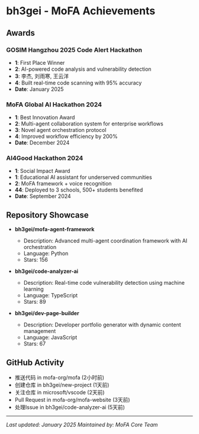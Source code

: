 # bh3gei - MoFA Achievements

## Awards

### GOSIM Hangzhou 2025 Code Alert Hackathon
- **1**: First Place Winner
- **2**: AI-powered code analysis and vulnerability detection
- **3**: 李杰, 刘雨寒, 王云洋
- **4**: Built real-time code scanning with 95% accuracy
- **Date**: January 2025

### MoFA Global AI Hackathon 2024
- **1**: Best Innovation Award
- **2**: Multi-agent collaboration system for enterprise workflows
- **3**: Novel agent orchestration protocol
- **4**: Improved workflow efficiency by 200%
- **Date**: December 2024

### AI4Good Hackathon 2024
- **1**: Social Impact Award
- **1**: Educational AI assistant for underserved communities
- **2**: MoFA framework + voice recognition
- **44**: Deployed to 3 schools, 500+ students benefited
- **Date**: September 2024

## Repository Showcase

- **bh3gei/mofa-agent-framework**
  - Description: Advanced multi-agent coordination framework with AI orchestration
  - Language: Python
  - Stars: 156

- **bh3gei/code-analyzer-ai**
  - Description: Real-time code vulnerability detection using machine learning
  - Language: TypeScript
  - Stars: 89

- **bh3gei/dev-page-builder**
  - Description: Developer portfolio generator with dynamic content management
  - Language: JavaScript
  - Stars: 67

## GitHub Activity
- 推送代码 in mofa-org/mofa (2小时前)
- 创建仓库 in bh3gei/new-project (1天前)
- 关注仓库 in microsoft/vscode (2天前)
- Pull Request in mofa-org/mofa-website (3天前)
- 处理Issue in bh3gei/code-analyzer-ai (5天前)

---
*Last updated: January 2025*
*Maintained by: MoFA Core Team*
